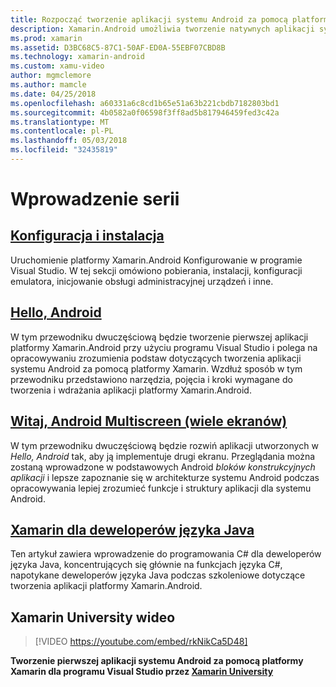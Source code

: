 ```yaml
---
title: Rozpocząć tworzenie aplikacji systemu Android za pomocą platformy Xamarin.Android
description: Xamarin.Android umożliwia tworzenie natywnych aplikacji systemu Android przy użyciu tych samych kontrolek interfejsu użytkownika, tak jak w języku Java, ale z elastyczność i przejrzysty wygląd nowoczesnych języka (C#), Biblioteka klasy podstawowej platformy .NET (BCL) i pierwszej klasy (IDE Visual Studio) w zasięgu ręki. Ta seria wprowadza podstawy rozwoju platformy Xamarin.Android. Jego życia, od instalacja i konfiguracja tworzenie pierwszej aplikacji.
ms.prod: xamarin
ms.assetid: D3BC68C5-87C1-50AF-ED0A-55EBF07CBD8B
ms.technology: xamarin-android
ms.custom: xamu-video
author: mgmclemore
ms.author: mamcle
ms.date: 04/25/2018
ms.openlocfilehash: a60331a6c8cd1b65e51a63b221cbdb7182803bd1
ms.sourcegitcommit: 4b0582a0f06598f3ff8ad5b817946459fed3c42a
ms.translationtype: MT
ms.contentlocale: pl-PL
ms.lasthandoff: 05/03/2018
ms.locfileid: "32435819"
---
```

# <a name="getting-started-series"></a>Wprowadzenie serii

##  <a name="setup-and-installationandroidget-startedinstallationindexmd"></a>[Konfiguracja i instalacja](~/android/get-started/installation/index.md)

Uruchomienie platformy Xamarin.Android Konfigurowanie w programie Visual Studio. W tej sekcji omówiono pobierania, instalacji, konfiguracji emulatora, inicjowanie obsługi administracyjnej urządzeń i inne.


##  <a name="hello-androidandroidget-startedhello-androidindexmd"></a>[Hello, Android](~/android/get-started/hello-android/index.md)

W tym przewodniku dwuczęściową będzie tworzenie pierwszej aplikacji platformy Xamarin.Android przy użyciu programu Visual Studio i polega na opracowywaniu zrozumienia podstaw dotyczących tworzenia aplikacji systemu Android za pomocą platformy Xamarin.
Wzdłuż sposób w tym przewodniku przedstawiono narzędzia, pojęcia i kroki wymagane do tworzenia i wdrażania aplikacji platformy Xamarin.Android.


##  <a name="hello-android-multiscreenandroidget-startedhello-android-multiscreenindexmd"></a>[Witaj, Android Multiscreen (wiele ekranów)](~/android/get-started/hello-android-multiscreen/index.md)

W tym przewodniku dwuczęściową będzie rozwiń aplikacji utworzonych w _Hello, Android_ tak, aby ją implementuje drugi ekranu. Przeglądania można zostaną wprowadzone w podstawowych Android *bloków konstrukcyjnych aplikacji* i lepsze zapoznanie się w architekturze systemu Android podczas opracowywania lepiej zrozumieć funkcje i struktury aplikacji dla systemu Android.


##  <a name="xamarin-for-java-developersandroidget-startedjava-developersmd"></a>[Xamarin dla deweloperów języka Java](~/android/get-started/java-developers.md)

Ten artykuł zawiera wprowadzenie do programowania C# dla deweloperów języka Java, koncentrujących się głównie na funkcjach języka C#, napotykane deweloperów języka Java podczas szkoleniowe dotyczące tworzenia aplikacji platformy Xamarin.Android.

## <a name="xamarin-university-video"></a>Xamarin University wideo

> [!VIDEO https://youtube.com/embed/rkNikCa5D48]

**Tworzenie pierwszej aplikacji systemu Android za pomocą platformy Xamarin dla programu Visual Studio przez [Xamarin University](https://university.xamarin.com)**